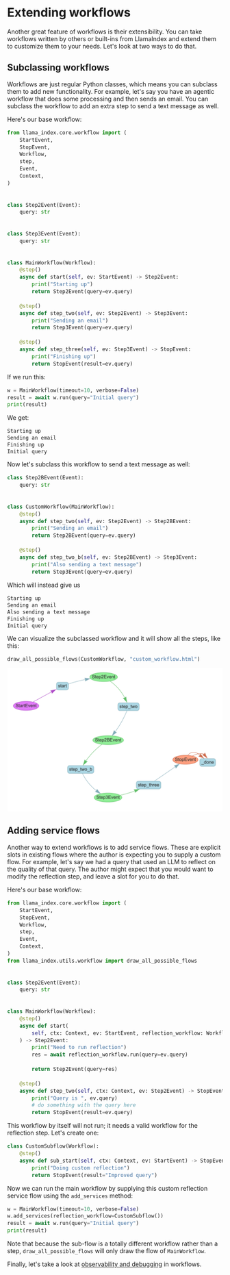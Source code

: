 # Extending workflows

Another great feature of workflows is their extensibility. You can take workflows written by others or built-ins from LlamaIndex and extend them to customize them to your needs. Let's look at two ways to do that.

## Subclassing workflows

Workflows are just regular Python classes, which means you can subclass them to add new functionality. For example, let's say you have an agentic workflow that does some processing and then sends an email. You can subclass the workflow to add an extra step to send a text message as well.

Here's our base workflow:

```python
from llama_index.core.workflow import (
    StartEvent,
    StopEvent,
    Workflow,
    step,
    Event,
    Context,
)


class Step2Event(Event):
    query: str


class Step3Event(Event):
    query: str


class MainWorkflow(Workflow):
    @step()
    async def start(self, ev: StartEvent) -> Step2Event:
        print("Starting up")
        return Step2Event(query=ev.query)

    @step()
    async def step_two(self, ev: Step2Event) -> Step3Event:
        print("Sending an email")
        return Step3Event(query=ev.query)

    @step()
    async def step_three(self, ev: Step3Event) -> StopEvent:
        print("Finishing up")
        return StopEvent(result=ev.query)
```

If we run this:

```python
w = MainWorkflow(timeout=10, verbose=False)
result = await w.run(query="Initial query")
print(result)
```

We get:

```
Starting up
Sending an email
Finishing up
Initial query
```

Now let's subclass this workflow to send a text message as well:

```python
class Step2BEvent(Event):
    query: str


class CustomWorkflow(MainWorkflow):
    @step()
    async def step_two(self, ev: Step2Event) -> Step2BEvent:
        print("Sending an email")
        return Step2BEvent(query=ev.query)

    @step()
    async def step_two_b(self, ev: Step2BEvent) -> Step3Event:
        print("Also sending a text message")
        return Step3Event(query=ev.query)
```

Which will instead give us

```
Starting up
Sending an email
Also sending a text message
Finishing up
Initial query
```

We can visualize the subclassed workflow and it will show all the steps, like this:

```python
draw_all_possible_flows(CustomWorkflow, "custom_workflow.html")
```

![Custom workflow](subclass.png)

## Adding service flows

Another way to extend workflows is to add service flows. These are explicit slots in existing flows where the author is expecting you to supply a custom flow. For example, let's say we had a query that used an LLM to reflect on the quality of that query. The author might expect that you would want to modify the reflection step, and leave a slot for you to do that.

Here's our base workflow:

```python
from llama_index.core.workflow import (
    StartEvent,
    StopEvent,
    Workflow,
    step,
    Event,
    Context,
)
from llama_index.utils.workflow import draw_all_possible_flows


class Step2Event(Event):
    query: str


class MainWorkflow(Workflow):
    @step()
    async def start(
        self, ctx: Context, ev: StartEvent, reflection_workflow: Workflow
    ) -> Step2Event:
        print("Need to run reflection")
        res = await reflection_workflow.run(query=ev.query)

        return Step2Event(query=res)

    @step()
    async def step_two(self, ctx: Context, ev: Step2Event) -> StopEvent:
        print("Query is ", ev.query)
        # do something with the query here
        return StopEvent(result=ev.query)
```

This workflow by itself will not run; it needs a valid workflow for the reflection step. Let's create one:

```python
class CustomSubflow(Workflow):
    @step()
    async def sub_start(self, ctx: Context, ev: StartEvent) -> StopEvent:
        print("Doing custom reflection")
        return StopEvent(result="Improved query")
```

Now we can run the main workflow by supplying this custom reflection service flow using the `add_services` method:

```python
w = MainWorkflow(timeout=10, verbose=False)
w.add_services(reflection_workflow=CustomSubflow())
result = await w.run(query="Initial query")
print(result)
```

Note that because the sub-flow is a totally different workflow rather than a step, `draw_all_possible_flows` will only draw the flow of `MainWorkflow`.

Finally, let's take a look at [observability and debugging](observability.md) in workflows.
